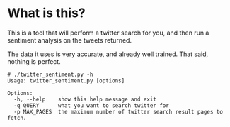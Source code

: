 What is this?
=============

This is a tool that will perform a twitter search for you, and then run a sentiment analysis on the tweets returned.

The data it uses is very accurate, and already well trained. That said, nothing is perfect.

	# ./twitter_sentiment.py -h
	Usage: twitter_sentiment.py [options]

	Options:
	  -h, --help    show this help message and exit
	  -q QUERY      what you want to search twitter for
	  -p MAX_PAGES	the maximum number of twitter search result pages to fetch.